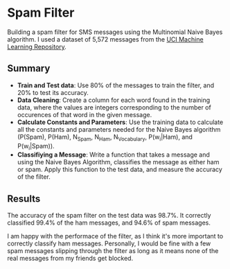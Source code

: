 # Spam Filter
Building a spam filter for SMS messages using the Multinomial Naive Bayes algorithm. I used a dataset of 5,572 messages from the [UCI Machine Learning Repository](https://archive.ics.uci.edu/ml/datasets/sms+spam+collection).


## Summary
- **Train and Test data**: Use 80% of the messages to train the filter, and 20% to test its accuracy.
- **Data Cleaning**: Create a column for each word found in the training data, where the values are integers corresponding to the number of occurences of that word in the given message.
- **Calculate Constants and Parameters**: Use the training data to calculate all the constants and parameters needed for the Naive Bayes algorithm (P(Spam), P(Ham), N<sub>Spam</sub>, N<sub>Ham</sub>, N<sub>Vocabulary</sub>, P(w<sub>i</sub>|Ham), and P(w<sub>i</sub>|Spam)).
- **Classifiying a Message**: Write a function that takes a message and using the Naive Bayes Algorithm, classifies the message as either ham or spam. Apply this function to the test data, and measure the accuracy of the filter.

## Results

The accuracy of the spam filter on the test data was 98.7%. It correctly classified 99.4% of the ham messages, and 94.6% of spam messages.

I am happy with the performace of the filter, as I think it's more important to correctly classify ham messages. Personally, I would be fine with a few spam messages slipping through the filter as long as it means none of the real messages from my friends get blocked.
